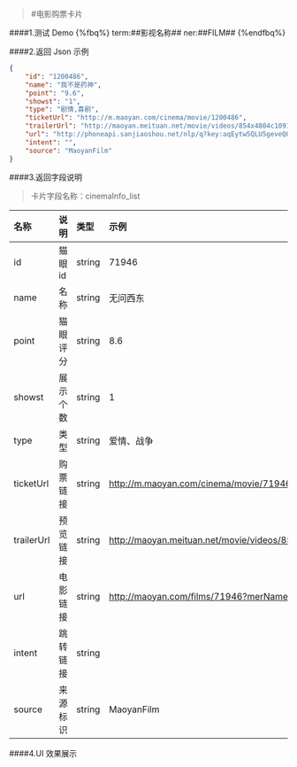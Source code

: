 >#电影购票卡片

####1.测试 Demo
{%fbq%}
term:##影视名称##
ner:##FILM##
{%endfbq%}


####2.返回 Json 示例
```json
{
    "id": "1200486",
    "name": "我不是药神",
    "point": "9.6",
    "showst": "1",
    "type": "剧情,喜剧",
    "ticketUrl": "http://m.maoyan.com/cinema/movie/1200486",
    "trailerUrl": "http://maoyan.meituan.net/movie/videos/854x4804c109134879943f4b24387adc040504b.mp4",
    "url": "http://phoneapi.sanjiaoshou.net/nlp/q?key:aqEytw5QLU5geveQ0G8gZIrxYddpHu0Q0QZNxGSYusOrwLEsB7TwTPR3toED_4OQbDdsivVG7f9ktdmdHNN2Yo6AB-FC9g63UU_2o4-A-tDVtsGGQdarNuRpUfzOXqdTiyzkk0v2wRXCDuhewmf8T71iZvocq8aMki4mcKjqcZslc5VsSqI1aI9Pguvzu_uCQEIG4XZptsE=",
    "intent": "",
    "source": "MaoyanFilm"
}
```
####3.返回字段说明

>卡片字段名称：cinemaInfo_list

|名称|说明|类型|示例|
|:---|:---|:---|:---|
|id|  猫眼id| string |  71946|
|name| 名称 | string | 无问西东 |
|point| 猫眼评分 |  string| 8.6 |
|showst| 展示个数|  string | 1 |
|type| 类型|string | 爱情、战争|
|ticketUrl|购票链接 |string | http://m.maoyan.com/cinema/movie/71946|
|trailerUrl|预览链接 |string |http://maoyan.meituan.net/movie/videos/854x480a5a5aa819b504a80a9c84d2b03814feb.mp4 |
|url| 电影链接|string |http://maoyan.com/films/71946?merName=chuizi&merCode=1000034&_v_=yes|
|intent|跳转链接 |string | |
|source| 来源标识| string| MaoyanFilm|


####4.UI 效果展示


